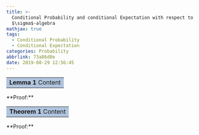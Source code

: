 ```yaml
---
title: >-
  Conditional Probability and conditional Expectation with respect to
  $\sigma$-algebra
mathjax: true
tags:
  - Conditional Probability
  - Conditional Expectation
categories: Probability
abbrlink: 73a86d8e
date: 2019-08-29 12:56:45
---
```



<!--more-->


<table><tr><td bgcolor=#B0C4DE><b>Lemma 1</b> Content </td></tr></table>
**Proof:**

<table><tr><td bgcolor=#B0C4DE><b>Theorem 1</b> Content </td></tr></table>
**Proof:**